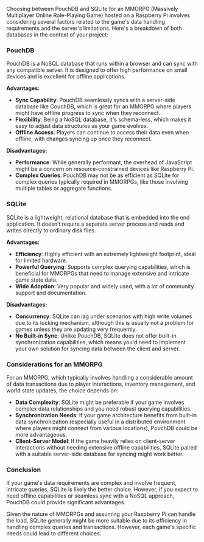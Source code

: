 Choosing between PouchDB and SQLite for an MMORPG (Massively Multiplayer Online Role-Playing Game) hosted on a Raspberry Pi involves considering several factors related to the game's data handling requirements and the server's limitations. Here's a breakdown of both databases in the context of your project:

### PouchDB

PouchDB is a NoSQL database that runs within a browser and can sync with any compatible server. It is designed to offer high performance on small devices and is excellent for offline applications.

**Advantages:**

- **Sync Capability**: PouchDB seamlessly syncs with a server-side database like CouchDB, which is great for an MMORPG where players might have offline progress to sync when they reconnect.
- **Flexibility**: Being a NoSQL database, it's schema-less, which makes it easy to adjust data structures as your game evolves.
- **Offline Access**: Players can continue to access their data even when offline, with changes syncing up once they reconnect.

**Disadvantages:**

- **Performance**: While generally performant, the overhead of JavaScript might be a concern on resource-constrained devices like Raspberry Pi.
- **Complex Queries**: PouchDB may not be as efficient as SQLite for complex queries typically required in MMORPGs, like those involving multiple tables or aggregate functions.

### SQLite

SQLite is a lightweight, relational database that is embedded into the end application. It doesn’t require a separate server process and reads and writes directly to ordinary disk files.

**Advantages:**

- **Efficiency**: Highly efficient with an extremely lightweight footprint, ideal for limited hardware.
- **Powerful Querying**: Supports complex querying capabilities, which is beneficial for MMORPGs that need to manage extensive and intricate game state data.
- **Wide Adoption**: Very popular and widely used, with a lot of community support and documentation.

**Disadvantages:**

- **Concurrency**: SQLite can lag under scenarios with high write volumes due to its locking mechanism, although this is usually not a problem for games unless they are updating very frequently.
- **No Built-in Sync**: Unlike PouchDB, SQLite does not offer built-in synchronization capabilities, which means you'd need to implement your own solution for syncing data between the client and server.

### Considerations for an MMORPG

For an MMORPG, which typically involves handling a considerable amount of data transactions due to player interactions, inventory management, and world state updates, the choice depends on:

- **Data Complexity**: SQLite might be preferable if your game involves complex data relationships and you need robust querying capabilities.
- **Synchronization Needs**: If your game architecture benefits from built-in data synchronization (especially useful in a distributed environment where players might connect from various locations), PouchDB could be more advantageous.
- **Client-Server Model**: If the game heavily relies on client-server interactions without needing extensive offline capabilities, SQLite paired with a suitable server-side database for syncing might work better.

### Conclusion

If your game's data requirements are complex and involve frequent, intricate queries, SQLite is likely the better choice. However, if you expect to need offline capabilities or seamless sync with a NoSQL approach, PouchDB could provide significant advantages.

Given the nature of MMORPGs and assuming your Raspberry Pi can handle the load, SQLite generally might be more suitable due to its efficiency in handling complex queries and transactions. However, each game's specific needs could lead to different choices.
